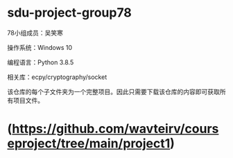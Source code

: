# sdu-project-group78


78小组成员：吴笑寒

操作系统：Windows 10

编程语言：Python 3.8.5

相关库：ecpy/cryptography/socket

该仓库的每个子文件夹为一个完整项目。因此只需要下载该仓库的内容即可获取所有项目文件。

# (https://github.com/wavteirv/courseproject/tree/main/project1)
